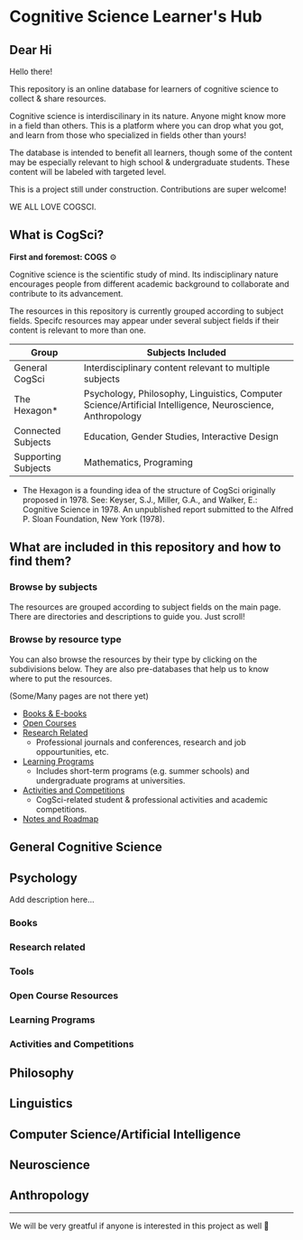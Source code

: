 # Cognitive Science Learner's Hub
## Dear Hi
Hello there!

This repository is an online database for learners of cognitive science to collect &amp; share resources. 

Cognitive science is interdiscilinary in its nature. Anyone might know more in a field than others. This is a platform where you can drop what you got, and learn from those who specialized in fields other than yours!

The database is intended to benefit all learners, though some of the content may be especially relevant to high school &amp; undergraduate students. These content will be labeled with targeted level.

This is a project still under construction. Contributions are super welcome! 

WE ALL LOVE COGSCI.

## What is CogSci? 

**First and foremost: COGS** ⚙️

Cognitive science is the scientific study of mind. Its indisciplinary nature encourages people from different academic background to collaborate and contribute to its advancement.

The resources in this repository is currently grouped according to subject fields. Specifc resources may appear under several subject fields if their content is relevant to more than one.

|Group|Subjects Included|
|---|---|
|General CogSci|Interdisciplinary content relevant to multiple subjects|
|The Hexagon*|Psychology, Philosophy, Linguistics, Computer Science/Artificial Intelligence, Neuroscience, Anthropology|
|Connected Subjects|Education, Gender Studies, Interactive Design|
|Supporting Subjects|Mathematics, Programing|

* The Hexagon is a founding idea of the structure of CogSci originally proposed in 1978. See: Keyser, S.J., Miller, G.A., and Walker, E.: Cognitive Science in 1978. An unpublished report submitted to the Alfred P. Sloan Foundation, New York (1978).

## What are included in this repository and how to find them? 

### Browse by subjects

The resources are grouped according to subject fields on the main page. There are directories and descriptions to guide you. Just scroll!

### Browse by resource type

You can also browse the resources by their type by clicking on the subdivisions below. They are also pre-databases that help us to know where to put the resources.

(Some/Many pages are not there yet)
* [Books & E-books](./BOOKS.md)
* [Open Courses](./COURSES.md)
* [Research Related](./RESEARCH.md) 
  * Professional journals and conferences, research and job oppourtunities, etc. 
* [Learning Programs](./PROGRAMS.md)
  * Includes short-term programs (e.g. summer schools) and undergraduate programs at universities.
* [Activities and Competitions](./ACTIVITIES.md)
  * CogSci-related student & professional activities and academic competitions.
* [Notes and Roadmap](./ROUTES.md)

## General Cognitive Science

## Psychology

Add description here...

### Books

### Research related

### Tools

### Open Course Resources

### Learning Programs

### Activities and Competitions


## Philosophy
## Linguistics
## Computer Science/Artificial Intelligence
## Neuroscience
## Anthropology


---
We will be very greatful if anyone is interested in this project as well 🥺
